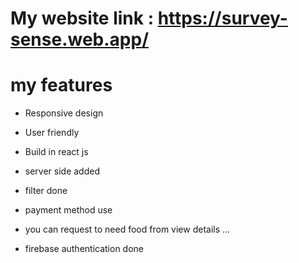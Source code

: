 # My website link : https://survey-sense.web.app/
# my features
- Responsive design
- User friendly
- Build in react js
- server side added 
- filter done 
- payment method  use 
- you can request to need food from view   details ...

- firebase authentication done 
